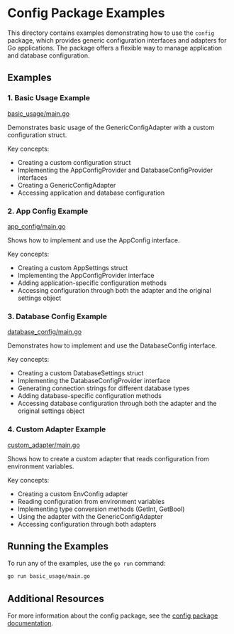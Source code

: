 # Config Package Examples

This directory contains examples demonstrating how to use the `config` package, which provides generic configuration interfaces and adapters for Go applications. The package offers a flexible way to manage application and database configuration.

## Examples

### 1. Basic Usage Example

[basic_usage/main.go](basic_usage/main.go)

Demonstrates basic usage of the GenericConfigAdapter with a custom configuration struct.

Key concepts:
- Creating a custom configuration struct
- Implementing the AppConfigProvider and DatabaseConfigProvider interfaces
- Creating a GenericConfigAdapter
- Accessing application and database configuration

### 2. App Config Example

[app_config/main.go](app_config/main.go)

Shows how to implement and use the AppConfig interface.

Key concepts:
- Creating a custom AppSettings struct
- Implementing the AppConfigProvider interface
- Adding application-specific configuration methods
- Accessing configuration through both the adapter and the original settings object

### 3. Database Config Example

[database_config/main.go](database_config/main.go)

Demonstrates how to implement and use the DatabaseConfig interface.

Key concepts:
- Creating a custom DatabaseSettings struct
- Implementing the DatabaseConfigProvider interface
- Generating connection strings for different database types
- Adding database-specific configuration methods
- Accessing database configuration through both the adapter and the original settings object

### 4. Custom Adapter Example

[custom_adapter/main.go](custom_adapter/main.go)

Shows how to create a custom adapter that reads configuration from environment variables.

Key concepts:
- Creating a custom EnvConfig adapter
- Reading configuration from environment variables
- Implementing type conversion methods (GetInt, GetBool)
- Using the adapter with the GenericConfigAdapter
- Accessing configuration through both adapters

## Running the Examples

To run any of the examples, use the `go run` command:

```bash
go run basic_usage/main.go
```

## Additional Resources

For more information about the config package, see the [config package documentation](../../config/README.md).
